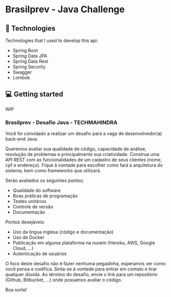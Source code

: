 # Brasilprev - Java Challenge


## 🚀 Technologies

Technologies that I used to develop this api:

- Spring Boot
- Spring Data JPA
- Spring Data Rest
- Spring Security
- Swagger
- Lombok

## 💻 Getting started

WIP 






### Brasilprev - Desafio Java - TECHMAHINDRA 

Você foi convidado a realizar um desafio para a vaga de desenvolvedor(a) back-end Java.

Queremos avaliar sua qualidade de código, capacidade de análise, resolução de
problemas e principalmente sua criatividade.
Construa uma API REST com as funcionalidades de um cadastro de seus clientes (nome,
cpf e endereço).
Fique à vontade para escolher como fará a arquitetura do sistema, bem como
frameworks que utilizará.

Serão avaliados os seguintes pontos:

* Qualidade do software
* Boas práticas de programação
* Testes unitários
* Controle de versão
* Documentação

Pontos desejáveis:
* Uso da língua inglesa (código e documentação)
* Uso de Docker
* Publicação em alguma plataforma na nuvem (Heroku, AWS, Google Cloud, ...)
* Autenticação de usuários

O foco deste desafio não é fazer nenhuma pegadinha, esperamos ver como você pensa
e codifica. Sinta-se à vontade para entrar em contato e tirar qualquer dúvida.
Ao término do desafio, envie o link para um repositório (Github, Bitbucket, ...) onde
possamos avaliar o código.

Boa sorte! 
